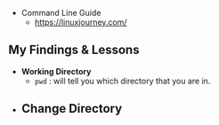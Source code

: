 - Command Line Guide
	- https://linuxjourney.com/
## My Findings & Lessons

- **Working Directory**
	- `pwd` :  will tell you which directory that you are in.
- **Change Directory**
	- 
